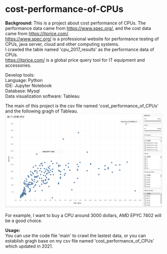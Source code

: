# cost-performance-of-CPUs
**Background:**
This is a project about cost performance of CPUs. The performance data came from https://www.spec.org/, and the cost data came from https://itprice.com/.   
https://www.spec.org/ is a professional website for performance testing of CPUs, java server, cloud and other computing systems.   
I crawled the table named 'cpu_2017_results' as the performance data of CPUs.  
https://itprice.com/ is a global price query tool for IT equipment and accessories.  

Develop tools:  
Language: Python  
IDE: Jupyter Notebook  
Database: Mysql  
Data visualization software: Tableau  

The main of this project is the csv file named 'cost_performance_of_CPUs' and the following gragh of Tableau.  
![image](https://github.com/JasonL-dev/cost-performance-of-CPU/blob/master/graph.png)  

For example, I want to buy a CPU around 3000 dollars, AMD EPYC 7402 will be a good choice.  

**Usage:**  
You can use the code file 'main' to crawl the lastest data, or you can establish gragh base on my csv file named 'cost_performance_of_CPUs' which updated in 2021.
